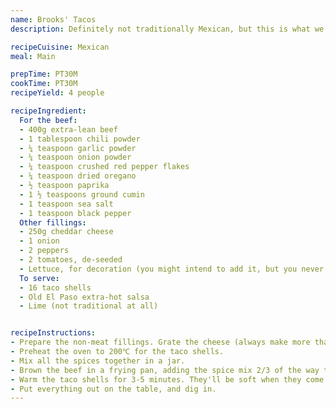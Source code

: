 ```yaml
---
name: Brooks' Tacos
description: Definitely not traditionally Mexican, but this is what we grew up with and brings back memories of extra-hot salsa at my grandparents.

recipeCuisine: Mexican
meal: Main

prepTime: PT30M
cookTime: PT30M
recipeYield: 4 people

recipeIngredient:
  For the beef:
  - 400g extra-lean beef
  - 1 tablespoon chili powder
  - ¼ teaspoon garlic powder
  - ¼ teaspoon onion powder
  - ¼ teaspoon crushed red pepper flakes
  - ¼ teaspoon dried oregano
  - ½ teaspoon paprika
  - 1 ½ teaspoons ground cumin
  - 1 teaspoon sea salt
  - 1 teaspoon black pepper
  Other fillings:
  - 250g cheddar cheese
  - 1 onion
  - 2 peppers
  - 2 tomatoes, de-seeded
  - Lettuce, for decoration (you might intend to add it, but you never will)
  To serve:
  - 16 taco shells
  - Old El Paso extra-hot salsa
  - Lime (not traditional at all)


recipeInstructions:
- Prepare the non-meat fillings. Grate the cheese (always make more than you think you'll need). Finely dice the rest of the fillings and place in separate bowls. Squeeze a little lime over the onions to keep them fresh.
- Preheat the oven to 200℃ for the taco shells.
- Mix all the spices together in a jar. 
- Brown the beef in a frying pan, adding the spice mix 2/3 of the way through. Remove to a serving bowl.
- Warm the taco shells for 3-5 minutes. They'll be soft when they come out of the oven, and harden up as they cool.
- Put everything out on the table, and dig in.
---
```

